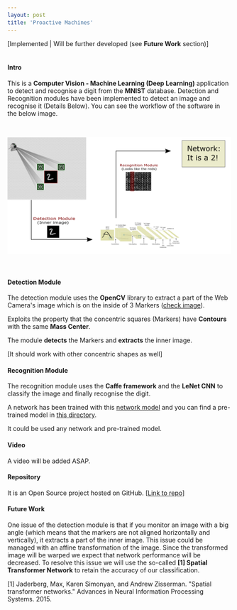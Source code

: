 ```yaml
---
layout: post
title: 'Proactive Machines'
---
```

[Implemented | Will be further developed (see **Future Work** section)]
<br />
<br />

#### Intro

This is a **Computer Vision - Machine Learning (Deep Learning)** application to detect and recognise a digit from the **MNIST** database. 
Detection and Recognition modules have been implemented to detect an image and recognise it (Details Below). 
You can see the workflow of the software in the below image.


<br />

![1](1.proactiveMachines/README_Image.png "Image")

<br />



#### Detection Module
The detection module uses the **OpenCV** library to extract a part of the Web Camera's image which is on the inside of 3 Markers ([check image](https://github.com/pavlidischrs/proactiveMachines/blob/master/files/imageWithMarkers.png)). 

Exploits the property that the concentric squares (Markers) have **Contours** with the same **Mass Center**. 

The module **detects** the Markers and **extracts** the inner image. 

[It should work with other concentric shapes as well]

#### Recognition Module

The recognition module uses the **Caffe framework** and the **LeNet CNN** to classify the image and finally recognise the digit.

A network has been trained with this [network model](https://github.com/pavlidischrs/proactiveMachines/blob/master/files/networkArchtecture.prototxt) and you can find a pre-trained model in [this directory](https://github.com/pavlidischrs/proactiveMachines/blob/master/files/).

It could be used any network and pre-trained model.



#### Video

A video will be added ASAP.

#### Repository

It is an Open Source project hosted on GitHub. [[Link to repo](https://github.com/pavlidischrs/proactiveMachines)]

#### Future Work

One issue of the detection module is that if you monitor an image with a big angle (which means that the markers are not aligned horizontally and vertically), it extracts a part of the inner image. This issue could be managed with an affine transformation of the image. Since the transformed image will be warped we expect that network performance will be decreased. To resolve this issue we will use the so-called **[1] Spatial Transformer Network** to retain the accuracy of our classification.

[1] Jaderberg, Max, Karen Simonyan, and Andrew Zisserman. "Spatial transformer networks." Advances in Neural Information Processing Systems. 2015.




